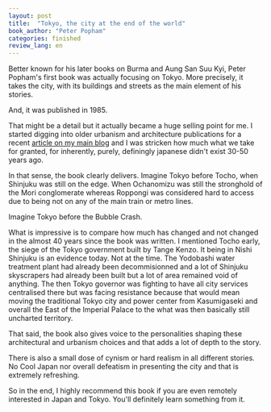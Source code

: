 ```yaml
---
layout: post
title:  "Tokyo, the city at the end of the world"
book_author: "Peter Popham"
categories: finished
review_lang: en
---
```


Better known for his later books on Burma and Aung San Suu Kyi, Peter Popham's first book was actually focusing on Tokyo. More precisely, it takes the city, with its buildings and streets as the main element of his stories.

And, it was published in 1985.

That might be a detail but it actually became a huge selling point for me. I started digging into older urbanism and architecture publications for a recent [article on my main blog](https://achikochi.tokyo/fr/blog/les-guides-du-pif/non-tokyo-nest-pas-une-des-villes-les-plus-dense-au-monde/) and I was stricken how much what we take for granted, for inherently, purely, definingly japanese didn't exist 30-50 years ago.

In that sense, the book clearly delivers. Imagine Tokyo before Tocho, when Shinjuku was still on the edge. When Ochanomizu was still the stronghold of the Mori conglomerate whereas Roppongi was considered hard to access due to being not on any of the main train or metro lines.

Imagine Tokyo before the Bubble Crash.

What is impressive is to compare how much has changed and not changed in the almost 40 years since the book was written. I mentioned Tocho early, the siege of the Tokyo government built by Tange Kenzo. It being in Nishi Shinjuku is an evidence today. Not at the time. The Yodobashi water treatment plant had already been decommisionned and a lot of Shinjuku skyscrapers had already been built but a lot of area remained void of anything. The then Tokyo governor was fighting to have all city services centralised there but was facing resistance because that would mean moving the traditional Tokyo city and power center from Kasumigaseki and overall the East of the Imperial Palace to the what was then basically still uncharted territory.

That said, the book also gives voice to the personalities shaping these architectural and urbanism choices and that adds a lot of depth to the story.

There is also a small dose of cynism or hard realism in all different stories. No Cool Japan nor overall defeatism in presenting the city and that is extremely refreshing.

So in the end, I highly recommend this book if you are even remotely interested in Japan and Tokyo. You'll definitely learn something from it.

